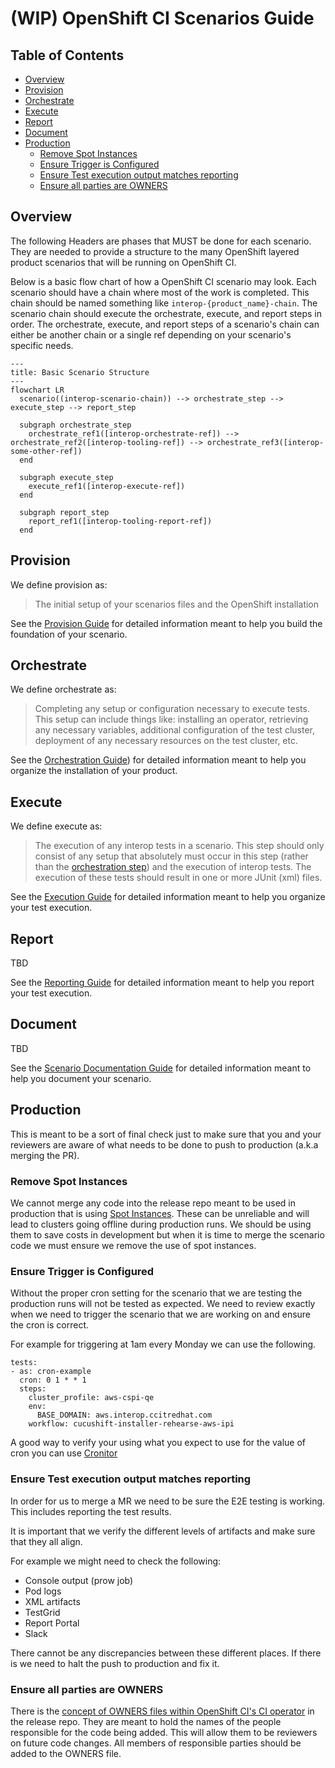 # (WIP) OpenShift CI Scenarios Guide<!-- omit from toc -->

## Table of Contents<!-- omit from toc -->
- [Overview](#overview)
- [Provision](#provision)
- [Orchestrate](#orchestrate)
- [Execute](#execute)
- [Report](#report)
- [Document](#document)
- [Production](#production)
  - [Remove Spot Instances](#remove-spot-instances)
  - [Ensure Trigger is Configured](#ensure-trigger-is-configured)
  - [Ensure Test execution output matches reporting](#ensure-test-execution-output-matches-reporting)
  - [Ensure all parties are OWNERS](#ensure-all-parties-are-owners)


## Overview
The following Headers are phases that MUST be done for each scenario. They are needed to provide a structure to the many OpenShift layered product scenarios that will be running on OpenShift CI.

Below is a basic flow chart of how a OpenShift CI scenario may look. Each scenario should have a chain where most of the work is completed. This chain should be named something like `interop-{product_name}-chain`. The scenario chain should execute the orchestrate, execute, and report steps in order. The orchestrate, execute, and report steps of a scenario's chain can either be another chain or a single ref depending on your scenario's specific needs.

```mermaid
---
title: Basic Scenario Structure
---
flowchart LR
  scenario((interop-scenario-chain)) --> orchestrate_step --> execute_step --> report_step

  subgraph orchestrate_step
    orchestrate_ref1([interop-orchestrate-ref]) --> orchestrate_ref2([interop-tooling-ref]) --> orchestrate_ref3([interop-some-other-ref])
  end
  
  subgraph execute_step
    execute_ref1([interop-execute-ref])
  end

  subgraph report_step
    report_ref1([interop-tooling-report-ref])
  end

```
## Provision
We define provision as:
> The initial setup of your scenarios files and the OpenShift installation

See the [Provision Guide](Provision_Guide.md) for detailed information meant to help you build the foundation of your scenario.

## Orchestrate
We define orchestrate as:

> Completing any setup or configuration necessary to execute tests. This setup can include things like: installing an operator, retrieving any necessary variables, additional configuration of the test cluster, deployment of any necessary resources on the test cluster, etc.

See the [Orchestration Guide](Orchestration_Guide.md)) for detailed information meant to help you organize the installation of your product.

## Execute
We define execute as:

> The execution of any interop tests in a scenario. This step should only consist of any setup that absolutely must occur in this step (rather than the [orchestration step](Orchestration_Guide.md)) and the execution of interop tests. The execution of these tests should result in one or more JUnit (xml) files.

See the [Execution Guide](Execution_Guide.md) for detailed information meant to help you organize your test execution.

## Report
TBD

See the [Reporting Guide](Reporting_Guide.md) for detailed information meant to help you report your test execution.

## Document
TBD

See the [Scenario Documentation Guide](../../Policy/Documentation/Scenario_Documentation_Policy.md) for detailed information meant to help you document your scenario.

## Production
This is meant to be a sort of final check just to make sure that you and your reviewers are aware of what needs to be done to push to production (a.k.a merging the PR).

### Remove Spot Instances
We cannot merge any code into the release repo meant to be used in production that is using [Spot Instances](#spot-instances). These can be unreliable and will lead to clusters going offline during production runs. We should be using them to save costs in development but when it is time to merge the scenario code we must ensure we remove the use of spot instances.

### Ensure Trigger is Configured
Without the proper cron setting for the scenario that we are testing the production runs will not be tested as expected. We need to review exactly when we need to trigger the scenario that we are working on and ensure the cron is correct.

For example for triggering at 1am every Monday we can use the following.
```
tests:
- as: cron-example
  cron: 0 1 * * 1
  steps:
    cluster_profile: aws-cspi-qe
    env:
      BASE_DOMAIN: aws.interop.ccitredhat.com
    workflow: cucushift-installer-rehearse-aws-ipi
```
A good way to verify your using what you expect to use for the value of cron you can use [Cronitor](https://crontab.guru/#0_1_*_*_1)

### Ensure Test execution output matches reporting
In order for us to merge a MR we need to be sure the E2E testing is working. This includes reporting the test results.

It is important that we verify the different levels of artifacts and make sure that they all align.

For example we might need to check the following:
- Console output (prow job)
- Pod logs
- XML artifacts
- TestGrid
- Report Portal
- Slack

There cannot be any discrepancies between these different places. If there is we need to halt the push to production and fix it.

### Ensure all parties are OWNERS
There is the [concept of OWNERS files within OpenShift CI's CI operator](https://docs.ci.openshift.org/docs/how-tos/onboarding-a-new-component/#repositories-under-existing-organizations) in the release repo. They are meant to hold the names of the people responsible for the code being added. This will allow them to be reviewers on future code changes. All members of responsible parties should be added to the OWNERS file.